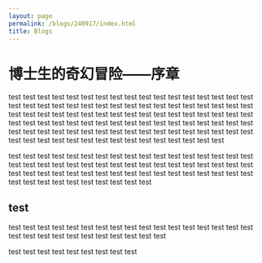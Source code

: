 ```yaml
---
layout: page
permalink: /blogs/240917/index.html
title: Blogs
---
```


# 博士生的奇幻冒险——序章

test test test test test test test test test test test test test test test test test test test test test test test test test test test test test test test test test test test test test test test test test test test test test test test test test test test test test test test test test test test test test test test test test test test test test test test test test test test test test test test test test test test test test test test test test test test test test test test test test test test test 

test test test test test test test test test test test test test test test test test test test test test test test test test test test test test test test test test test test test test test test test test test test test test test test test test test test test test test test test test test test test test 

## test 

test test test test test test test test test test test test test test test test test test test test test test test test test test test test 

test test test test test test test test test 